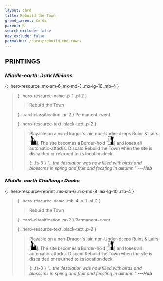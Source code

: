 ```yaml
---
layout: card
title: Rebuild the Town
grand_parent: Cards
parent: R
search_exclude: false
nav_exclude: false
permalink: /cards/rebuild-the-town/
---
```


## PRINTINGS


### _Middle-earth: Dark Minions_

{: .hero-resource .mx-sm-6 .mx-md-8 .mx-lg-10 .mb-4 }
> {: .hero-resource-name .p-1 .pl-2 }
> > <div class="card-mp"></div>
> > <div class="card-name">Rebuild the Town</div>
>
> {: .card-classification .pr-2 }
> Permanent-event
>
> {: .hero-resource-text .black-text .p-2 }
> > Playable on a non-Dragon's lair, non-Under-deeps Ruins & Lairs \[![](/assets/images/ruinlair.svg)]. The site becomes a Border-hold \[![](/assets/images/border-hold.svg)] and loses all automatic-attacks. Discard Rebuild the Town when the site is discarded or returned to its location deck. 
> > 
> > {: .fs-3 } 
> > _“...the desolation was now filled with birds and blossoms in spring and fruit and feasting in autumn."_ ***---&#65279;Hob*** 
> 

### _Middle-earth Challenge Decks_

{: .hero-resource-reprint .mx-sm-6 .mx-md-8 .mx-lg-10 .mb-4 }
> {: .hero-resource-name .mb-4 .p-1 .pl-2 }
> > <div class="card-mp"></div>
> > <div class="card-name">Rebuild the Town</div>
>
> {: .card-classification .pr-2 }
> Permanent-event
>
> {: .hero-resource-text .black-text .p-2 }
> > Playable on a non-Dragon's lair, non-Under-deeps Ruins & Lairs \[![](/assets/images/ruinlair.svg)]. The site becomes a Border-hold \[![](/assets/images/border-hold.svg)] and loses all automatic-attacks. Discard Rebuild the Town when the site is discarded or returned to its location deck. 
> > 
> > {: .fs-3 } 
> > _“...the desolation was now filled with birds and blossoms in spring and fruit and feasting in autumn."_ ***---&#65279;Hob*** 
> 
